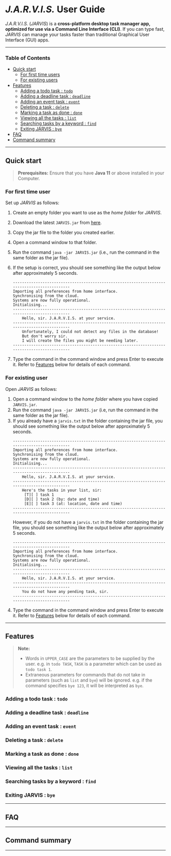 # _J.A.R.V.I.S._ User Guide

_J.A.R.V.I.S._ (_JARVIS_) is a **cross-platform desktop task manager app, optimized for use via a Command Line Interface (CLI)**.
If you can type fast, _JARVIS_ can manage your tasks faster than traditional Graphical User Interface (GUI) apps.

----
### Table of Contents
* [Quick start](https://github.com/iamakilahamed/ip/tree/master/docs#quick-start)
    - [For first time users](https://github.com/iamakilahamed/ip/tree/master/docs#for-first-time-user)
    - [For existing users](https://github.com/iamakilahamed/ip/tree/master/docs#for-existing-user)
* [Features](https://github.com/iamakilahamed/ip/tree/master/docs#features)
    - [Adding a todo task : `todo`](https://github.com/iamakilahamed/ip/tree/master/docs#adding-a-todo-task--todo)
    - [Adding a deadline task : `deadline`](https://github.com/iamakilahamed/ip/tree/master/docs#adding-a-deadline-task--deadline)
    - [Adding an event task : `event`](https://github.com/iamakilahamed/ip/tree/master/docs#adding-an-event-task--event)
    - [Deleting a task : `delete`](https://github.com/iamakilahamed/ip/tree/master/docs#deleting-a-task--delete)
    - [Marking a task as done : `done`](https://github.com/iamakilahamed/ip/tree/master/docs#marking-a-task-as-done--done)
    - [Viewing all the tasks : `list`](https://github.com/iamakilahamed/ip/tree/master/docs#viewing-all-the-tasks--list)
    - [Searching tasks by a keyword : `find`](https://github.com/iamakilahamed/ip/tree/master/docs#searching-tasks-by-a-keyword--find)
    - [Exiting JARVIS : `bye`](https://github.com/iamakilahamed/ip/tree/master/docs#exiting-jarvis--bye)
* [FAQ](https://github.com/iamakilahamed/ip/tree/master/docs#faq)
* [Command summary](https://github.com/iamakilahamed/ip/tree/master/docs#command-summary)

---
## Quick start
> **Prerequisites:** Ensure that you have **Java 11** or above installed in your Computer.
### For first time user
Set up _JARVIS_ as follows:
1. Create an empty folder you want to use as the _home folder_ for _JARVIS_.
1. Download the latest `JARVIS.jar` from [here](https://github.com/iamakilahamed/ip/releases).
1. Copy the jar file to the folder you created earlier.
1. Open a command window to that folder.
1. Run the command `java -jar JARVIS.jar` (i.e., run the command in the same folder as the jar file).
1. If the setup is correct, you should see something like the output below after approximately 5 seconds.

   ```
   --------------------------------------------------------------------------------------------
   Importing all preferences from home interface.
   Synchronising from the cloud.
   Systems are now fully operational.
   Initialising...
   --------------------------------------------------------------------------------------------
       Hello, sir. J.A.R.V.I.S. at your service.
   --------------------------------------------------------------------------------------------
	   Unfortunately, I could not detect any files in the database!
	   But don't worry sir.
	   I will create the files you might be needing later.
   --------------------------------------------------------------------------------------------
   ```
1. Type the command in the command window and press Enter to execute it. Refer to 
   [Features](https://github.com/iamakilahamed/ip/tree/master/docs#features) below for details of each command.   
### For existing user
Open _JARVIS_ as follows:
1. Open a command window to the _home folder_ where you have copied `JARVIS.jar`.
1. Run the command `java -jar JARVIS.jar` (i.e, run the command in the same folder as the jar file).
1. If you already have a `jarvis.txt` in the folder containing the jar file, you should see something like the output 
  below after approximately 5 seconds.
   ```
   --------------------------------------------------------------------------------------------
   Importing all preferences from home interface.
   Synchronising from the cloud.
   Systems are now fully operational.
   Initialising...
   --------------------------------------------------------------------------------------------
       Hello, sir. J.A.R.V.I.S. at your service.
   --------------------------------------------------------------------------------------------
	   Here's the tasks in your list, sir: 
		[T][ ] task 1
		[D][ ] task 2 (by: date and time)
		[E][ ] task 3 (at: location, date and time)
   --------------------------------------------------------------------------------------------
   ```
   However, if you do not have a `jarvis.txt` in the folder containing the jar file, you should see something like the
   output below after approximately 5 seconds.
   ```
   --------------------------------------------------------------------------------------------
   Importing all preferences from home interface.
   Synchronising from the cloud.
   Systems are now fully operational.
   Initialising...
   --------------------------------------------------------------------------------------------
       Hello, sir. J.A.R.V.I.S. at your service.
   --------------------------------------------------------------------------------------------
	   You do not have any pending task, sir.
   --------------------------------------------------------------------------------------------
   ```
1. Type the command in the command window and press Enter to execute it. Refer to 
   [Features](https://github.com/iamakilahamed/ip/tree/master/docs#features) below for details of each command.
   
--- 
## Features
> **Note:**
> * Words in `UPPER_CASE` are the parameters to be supplied by the user. e.g. in `todo TASK`, `TASK` is a parameter
> which can be used as `todo task 1`.
> * Extraneous parameters for commands that do not take in parameters (such as `list` and `bye`) will be ignored. e.g.
> if the command specifies `bye 123`, it will be interpreted as `bye`.
### Adding a todo task : `todo`
### Adding a deadline task : `deadline`
### Adding an event task : `event`
### Deleting a task : `delete`
### Marking a task as done : `done`
### Viewing all the tasks : `list`
### Searching tasks by a keyword : `find`
### Exiting JARVIS : `bye`

---
## FAQ

---
## Command summary

---


[comment]: <> (## Features )

[comment]: <> (### Feature 1 )

[comment]: <> (Description of feature.)

[comment]: <> (## Usage)

[comment]: <> (### `Keyword` - Describe action)

[comment]: <> (Describe action and its outcome.)

[comment]: <> (Example of usage: )

[comment]: <> (`keyword &#40;optional arguments&#41;`)

[comment]: <> (Expected outcome:)

[comment]: <> (`outcome`)
